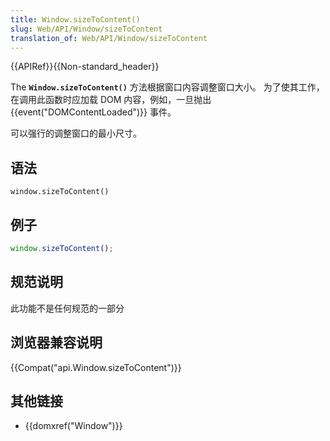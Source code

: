 ```yaml
---
title: Window.sizeToContent()
slug: Web/API/Window/sizeToContent
translation_of: Web/API/Window/sizeToContent
---
```

{{APIRef}}{{Non-standard_header}}

The **`Window.sizeToContent()`** 方法根据窗口内容调整窗口大小。 为了使其工作，在调用此函数时应加载 DOM 内容，例如，一旦抛出 {{event("DOMContentLoaded")}} 事件。

可以强行的调整窗口的最小尺寸。

## 语法

```plain
window.sizeToContent()
```

## 例子

```js
window.sizeToContent();
```

## 规范说明

此功能不是任何规范的一部分

## 浏览器兼容说明

{{Compat("api.Window.sizeToContent")}}

## 其他链接

- {{domxref("Window")}}
